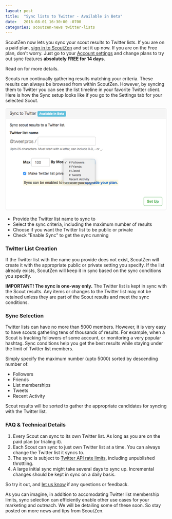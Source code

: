 ```yaml
---
layout: post
title:  "Sync lists to Twitter - Available in Beta"
date:   2016-08-01 16:30:00 -0700
categories: scoutzen-news twitter-lists
---
```


ScoutZen now lets you sync your scout results to Twitter lists. If you
are on a paid plan, [sign in to ScoutZen][sz] and set it up now. If you 
are on the Free plan, don't worry. Just go to your [Account settings][acct]
and change plans to try out sync features __absolutely FREE for 14 days__.

Read on for more details. 

Scouts run continually gathering results matching your criteria. These
results can always be browsed from within ScoutZen. However, by syncing
them to Twitter you can see the list timeline in your favorite Twitter 
client. Here is how the Sync setup looks like if you go to the Settings
tab for your selected Scout.  

![Sync Setup](/assets/sync-twitter-list-setup.png)

* Provide the Twitter list name to sync to
* Select the sync criteria, including the maximum number of results
* Choose if you want the Twitter list to be public or private
* Check "Enable Sync" to get the sync running

### Twitter List Creation

If the Twitter list with the name you provide does not exist, ScoutZen
will create it with the appropriate public or private setting you
specify. If the list already exists, ScoutZen will keep it in sync based
on the sync conditions you specify. 

__IMPORTANT! The sync is one-way only.__ The Twitter list is kept in sync 
with the Scout results. Any items or changes to the Twitter list may not
be retained unless they are part of the Scout results and meet the sync
conditions. 

### Sync Selection

Twitter lists can have no more than 5000 members. However, it is
very easy to have scouts gathering tens of thousands of results. For
example, when a Scout is tracking followers of some account, or monitoring
a very popular hashtag. Sync conditions help you get the best results
while staying under the limit of Twitter list members. 

Simply specify the maximum number (upto 5000) sorted by descending
number of: 

* Followers
* Friends
* List memberships
* Tweets
* Recent Activity

Scout results will be sorted to gather the appropriate candidates 
for syncing with the Twitter list. 

### FAQ & Technical Details

1. Every Scout can sync to its own Twitter list. As long as you are on
   the paid plan (or trialing it). 
1. Each Scout can sync to just own Twitter list at a time. You can
   always change the Twitter list it syncs to. 
1. The sync is subject to [Twitter API rate limits][twrl], including 
   unpublished throttling. 
1. A large initial sync might take several days to sync up. Incremental
   changes should be kept in sync on a daily basis. 

So try it out, and [let us know][mail] if any questions or feedback. 

As you can imagine, in addition to accomodating Twitter list membership 
limits, sync selection can efficiently enable other use cases for your 
marketing and outreach. We will be detailing some of these soon. So stay
posted on more news and tips from ScoutZen. 

[sz]: https://www.scoutzen.com
[acct]: https://www.scoutzen.com/account
[twrl]: https://dev.twitter.com/rest/public/rate-limiting
[mail]: info@scoutzen.com

